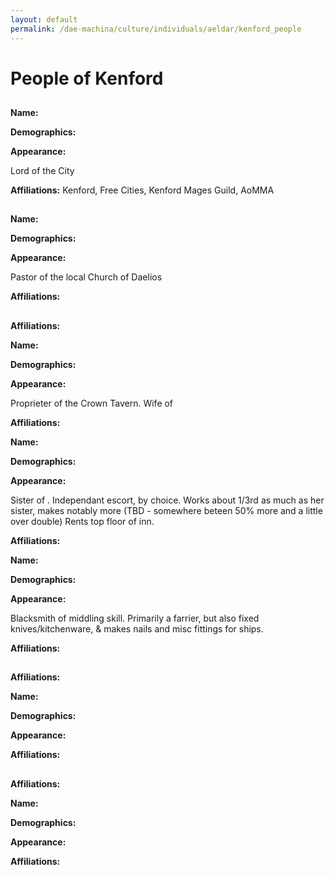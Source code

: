 ```yaml
---
layout: default
permalink: /dae-machina/culture/individuals/aeldar/kenford_people
---
```


# People of Kenford

##

**Name:**

**Demographics:** 

**Appearance:** 

Lord of the City

**Affiliations:** Kenford, Free Cities, Kenford Mages Guild, AoMMA


##

**Name:**

**Demographics:** 

**Appearance:** 

Pastor of the local Church of Daelios

**Affiliations:** 

##

**Affiliations:** 

**Name:**

**Demographics:** 

**Appearance:** 

Proprieter of the Crown Tavern.
Wife of <Farrier>

**Affiliations:** 


**Name:**

**Demographics:** 

**Appearance:** 

Sister of <inkeeper>. Independant escort, by choice.
Works about 1/3rd as much as her sister, makes notably more (TBD - somewhere beteen 50% more and a little over double)
Rents top floor of inn.

**Affiliations:** 

**Name:**

**Demographics:** 

**Appearance:** 

Blacksmith of middling skill. Primarily a farrier, but also fixed knives/kitchenware, & makes nails and misc fittings for ships. 

**Affiliations:** 

##

**Affiliations:** 

**Name:**

**Demographics:** 

**Appearance:** 


**Affiliations:** 

##

**Affiliations:** 

**Name:**

**Demographics:** 

**Appearance:** 


**Affiliations:** 